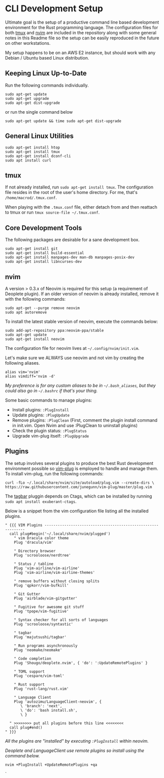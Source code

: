 # CLI Development Setup

Ultimate goal is the setup of a productive command line based development environment for the Rust programming language. The configuration files for both [tmux](https://github.com/tmux/tmux) and [nvim](https://neovim.io) are included in the repository along with some general notes in this Readme file so the setup can be easily reproduced in the future on other workstations.

My setup happens to be on an AWS E2 instance, but should work with any Debian / Ubuntu based Linux distribution.

## Keeping Linux Up-to-Date

Run the following commands individually.

```
sudo apt-get update
sudo apt-get upgrade
sudo apt-get dist-upgrade
```

or run the single command below

```
sudo apt-get update && time sudo apt-get dist-upgrade
```

## General Linux Utilities

```
sudo apt-get install htop
sudo apt-get install tmux
sudo apt-get install dconf-cli
sudo apt install curl
```

## tmux
If not already installed, run `sudo apt-get install tmux`. The configuration file resides in the root of the user's home directory. For me, that's `/home/macrod/.tmux.conf`.

When playing with the `.tmux.conf` file, either detach from and then reattach to tmux or run `tmux source-file ~/.tmux.conf`.

## Core Development Tools

The following packages are desirable for a sane development box.

```
sudo apt-get install git
sudo apt-get install build-essential
sudo apt-get install manpages-dev man-db manpages-posix-dev
sudo apt-get install libncurses-dev
```

## nvim
A version > 0.3.x of Neovim is required for this setup (a requirement of Deoplete plugin). If an older version of neovim is already installed, remove it with the following commands:

```
sudo apt-get --purge remove neovim
sudo apt autoremove
```

To install the latest stable version of neovim, execute the commands below:

```
sudo add-apt-repository ppa:neovim-ppa/stable
sudo apt-get update
sudo apt-get install neovim
```

The configuration file for neovim lives at `~/.config/nvim/init.vim`.

Let's make sure we ALWAYS use neovim and not vim by creating the following aliases.

```
alias vim='nvim'
alias vimdiff='nvim -d'
```

*My preference is for any custom aliases to be in `~/.bash_aliases`, but they could also go in `~/.bashrc` if that's your thing.*

Some basic commands to manage plugins:

* Install plugins: `:PlugInstall`
* Update plugins: `:PlugUpdate`
* Remove plugins: `:PlugClean` (First, comment the plugin install command in init.vim. Open Nvim and use :PlugClean to uninstall plugins)
* Check the plugin status: `:PlugStatus`
* Upgrade vim-plug itself: `:PlugUpgrade`

## Plugins
The setup involves several plugins to produce the best Rust development environment possible so [vim-plug](https://github.com/junegunn/vim-plug) is employed to handle and manage them. To install vim-plug, run the following commands:

```
curl -fLo ~/.local/share/nvim/site/autoload/plug.vim --create-dirs \
https://raw.githubusercontent.com/junegunn/vim-plug/master/plug.vim
```
The [tagbar](https://github.com/majutsushi/tagbar) pluggin depends on Ctags, which can be installed by running `sudo apt install exuberant-ctags`.

Below is a snippet from the vim configuration file listing all the installed plugins.

```
" {{{ VIM Plugins -------------------------------------------------------------
  call plug#begin('~/.local/share/nvim/plugged')
    " vim Dracula color theme
    Plug 'dracula/vim'
    
    " Directory browser
    Plug 'scrooloose/nerdtree'
    
    " Status / tabline
    Plug 'vim-airline/vim-airline'
    Plug 'vim-airline/vim-airline-themes'
    
    " remove buffers without closing splits
    Plug 'qpkorr/vim-bufkill'
    
    " Git Gutter
    Plug 'airblade/vim-gitgutter'
    
    " Fugitive for awesome git stuff
    Plug 'tpope/vim-fugitive'
    
    " Syntax checker for all sorts of languages
    Plug 'scrooloose/syntastic'
    
    " tagbar
    Plug 'majutsushi/tagbar'
    
    " Run programs asynchronously
    Plug 'neomake/neomake'
    
    " Code completion
    Plug 'Shougo/deoplete.nvim', { 'do': ':UpdateRemotePlugins' }
    
    " TOML support
    Plug 'cespare/vim-toml'
    
    " Rust support
    Plug 'rust-lang/rust.vim'
    
    " Language Client
    Plug 'autozimu/LanguageClient-neovim', {
       \ 'branch': 'next',
       \ 'do': 'bash install.sh',
       \ }
    
  " >>>>>>>> put all plugins before this line <<<<<<<<
  call plug#end()
" }}}
```

*All the plugins are "installed" by executing `:PlugInstall` within neovim.*

*Deoplete and LanguageClient use remote plugins so install using the command below.*

```
nvim +PlugInstall +UpdateRemotePlugins +qa
```
`

